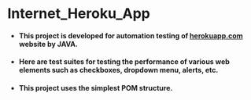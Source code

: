 # Internet_Heroku_App

- #### This project is developed for automation testing of [herokuapp.com](https://the-internet.herokuapp.com) website by JAVA.
- #### Here are test suites for testing the performance of various web elements such as checkboxes, dropdown menu, alerts, etc.
- #### This project uses the simplest POM structure.
